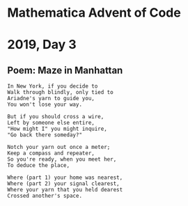 # Mathematica Advent of Code
# 2019, Day 3

## Poem: Maze in Manhattan

	In New York, if you decide to
	Walk through blindly, only tied to
	Ariadne's yarn to guide you,
	You won't lose your way.

	But if you should cross a wire,
	Left by someone else entire,
	"How might I" you might inquire,
	"Go back there someday?"

	Notch your yarn out once a meter;
	Keep a compass and repeater,
	So you're ready, when you meet her,
	To deduce the place,

	Where (part 1) your home was nearest,
	Where (part 2) your signal clearest,
	Where your yarn that you held dearest
	Crossed another's space.
